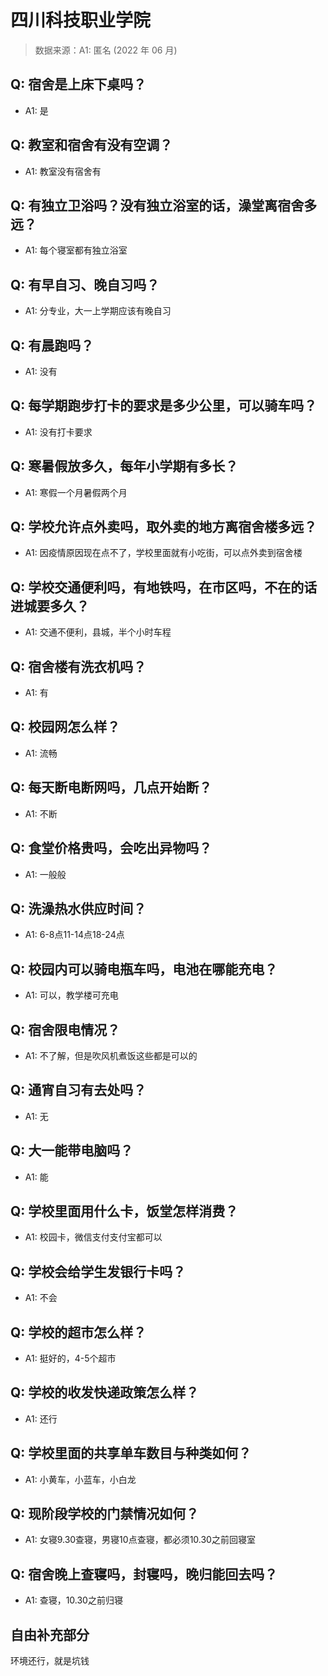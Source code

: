 # 四川科技职业学院

> 数据来源：A1: 匿名 (2022 年 06 月)

## Q: 宿舍是上床下桌吗？

- A1: 是

## Q: 教室和宿舍有没有空调？

- A1: 教室没有宿舍有

## Q: 有独立卫浴吗？没有独立浴室的话，澡堂离宿舍多远？

- A1: 每个寝室都有独立浴室

## Q: 有早自习、晚自习吗？

- A1: 分专业，大一上学期应该有晚自习

## Q: 有晨跑吗？

- A1: 没有

## Q: 每学期跑步打卡的要求是多少公里，可以骑车吗？

- A1: 没有打卡要求

## Q: 寒暑假放多久，每年小学期有多长？

- A1: 寒假一个月暑假两个月

## Q: 学校允许点外卖吗，取外卖的地方离宿舍楼多远？

- A1: 因疫情原因现在点不了，学校里面就有小吃街，可以点外卖到宿舍楼

## Q: 学校交通便利吗，有地铁吗，在市区吗，不在的话进城要多久？

- A1: 交通不便利，县城，半个小时车程

## Q: 宿舍楼有洗衣机吗？

- A1: 有

## Q: 校园网怎么样？

- A1: 流畅

## Q: 每天断电断网吗，几点开始断？

- A1: 不断

## Q: 食堂价格贵吗，会吃出异物吗？

- A1: 一般般

## Q: 洗澡热水供应时间？

- A1: 6-8点11-14点18-24点

## Q: 校园内可以骑电瓶车吗，电池在哪能充电？

- A1: 可以，教学楼可充电

## Q: 宿舍限电情况？

- A1: 不了解，但是吹风机煮饭这些都是可以的

## Q: 通宵自习有去处吗？

- A1: 无

## Q: 大一能带电脑吗？

- A1: 能

## Q: 学校里面用什么卡，饭堂怎样消费？

- A1: 校园卡，微信支付支付宝都可以

## Q: 学校会给学生发银行卡吗？

- A1: 不会

## Q: 学校的超市怎么样？

- A1: 挺好的，4-5个超市

## Q: 学校的收发快递政策怎么样？

- A1: 还行

## Q: 学校里面的共享单车数目与种类如何？

- A1: 小黄车，小蓝车，小白龙

## Q: 现阶段学校的门禁情况如何？

- A1: 女寝9.30查寝，男寝10点查寝，都必须10.30之前回寝室

## Q: 宿舍晚上查寝吗，封寝吗，晚归能回去吗？

- A1: 查寝，10.30之前归寝

## 自由补充部分

环境还行，就是坑钱